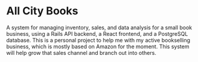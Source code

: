 # All City Books

A system for managing inventory, sales, and data analysis for a small book business, using a Rails API backend, a React frontend, and a PostgreSQL database. This is a personal project to help me with my active bookselling business, which is mostly based on Amazon for the moment. This system will help grow that sales channel and branch out into others. 
